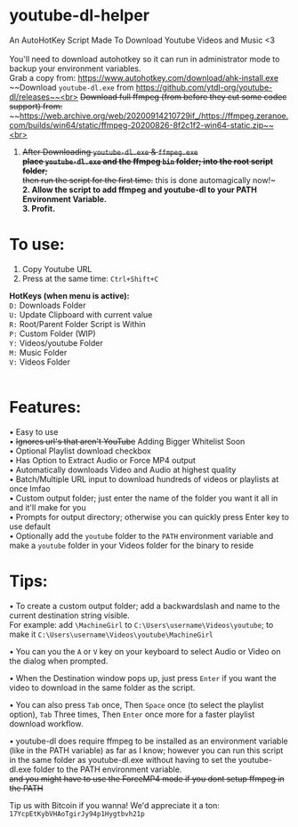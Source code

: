 # youtube-dl-helper
An AutoHotKey Script Made To Download Youtube Videos and Music <3<br>
<br/>
You'll need to download autohotkey so it can run in administrator mode to backup your environment variables.<br/>
Grab a copy from: https://www.autohotkey.com/download/ahk-install.exe<br/>
~~Download `youtube-dl.exe` from https://github.com/ytdl-org/youtube-dl/releases~~<br>
~~Download full ffmpeg (from before they cut some codec support) from:~~ <br/>
~~https://web.archive.org/web/20200914210729if_/https://ffmpeg.zeranoe.com/builds/win64/static/ffmpeg-20200826-8f2c1f2-win64-static.zip~~<br><br>

1. ~~After Downloading `youtube-dl.exe` & `ffmpeg.exe` <br/> **place `youtube-dl.exe` and the ffmpeg `bin` folder; into the root script folder**;<br/>then run the script for the first time.~~ this is done automagically now!~<br/>
__**2. Allow the script to add ffmpeg and youtube-dl to your PATH Environment Variable.**__<br/>
**3. Profit.**

# To use:
1.	Copy Youtube URL
2.	Press at the same time: `Ctrl+Shift+C`

**HotKeys (when menu is active):**<br/>
`D:` Downloads Folder<br/>
`U:` Update Clipboard with current value<br/>
`R:` Root/Parent Folder Script is Within<br/>
`P:` Custom Folder (WIP)<br/>
`Y:` Videos/youtube Folder<br/>
`M:` Music Folder<br/>
`V:` Videos Folder<br/>
<br/>
# Features:
• Easy to use<br/>
• ~~Ignores url's that aren't YouTube~~ Adding Bigger Whitelist Soon<br/>
• Optional Playlist download checkbox<br/>
• Has Option to Extract Audio or Force MP4 output<br/>
• Automatically downloads Video and Audio at highest quality<br>
• Batch/Multiple URL input to download hundreds of videos or playlists at once lmfao<br/>
• Custom output folder; just enter the name of the folder you want it all in and it'll make for you<br/>
• Prompts for output directory; otherwise you can quickly press Enter key to use default<br/>
• Optionally add the `youtube` folder to the `PATH` environment variable and make a `youtube` folder in your Videos folder for the binary to reside<br/>


# Tips:
• To create a custom output folder; add a backwardslash and name to the current destination string visible.<br/>For example: add `\MachineGirl` to `C:\Users\username\Videos\youtube`; to make it `C:\Users\username\Videos\youtube\MachineGirl`

• You can you the `A` or `V` key on your keyboard to select Audio or Video on the dialog when prompted.<br/>

• When the Destination window pops up, just press `Enter` if you want the video to download in the same folder as the script.<br/>

• You can also press `Tab` once, Then `Space` once (to select the playlist option), `Tab` Three times, Then `Enter` once more for a faster playlist download workflow.<br/>

• youtube-dl does require ffmpeg to be installed as an environment variable (like in the PATH variable) as far as I know; however you can run this script in the same folder as youtube-dl.exe without having to set the youtube-dl.exe folder to the PATH environment variable.<br/>~~and you might have to use the ForceMP4 mode if you dont setup ffmpeg in the PATH~~<br/>

Tip us with Bitcoin if you wanna! We'd appreciate it a ton: `17YcpEtKybVHAoTgirJy94p1Hygtbvh21p`
